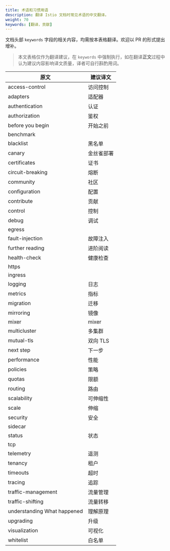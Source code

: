 ```yaml
---
title: 术语和习惯用语
description: 翻译 Istio 文档时常见术语的中文翻译。
weight: 70
keywords: [翻译，贡献]
---
```


文档头部 `keywords` 字段的相关内容，均需按本表格翻译。欢迎以 PR 的形式提出增补。

> 本文表格仅作为翻译建议，在 `keywords` 中强制执行，如在翻译**正文**过程中认为建议内容影响译文质量，译者可自行斟酌用词。

|原文|建议译文|
|---|---|
|access-control|访问控制|
|adapters|适配器|
|authentication|认证|
|authorization|鉴权|
|before you begin|开始之前|
|benchmark||
|blacklist|黑名单|
|canary|金丝雀部署|
|certificates|证书|
|circuit-breaking|熔断|
|community|社区|
|configuration|配置|
|contribute|贡献|
|control|控制|
|debug|调试|
|egress||
|fault-injection|故障注入|
|further reading|进阶阅读|
|health-check|健康检查|
|https||
|ingress||
|logging|日志|
|metrics|指标|
|migration|迁移|
|mirroring|镜像|
|mixer|mixer|
|multicluster|多集群|
|mutual-tls|双向 TLS|
|next step|下一步|
|performance|性能|
|policies|策略|
|quotas|限额|
|routing|路由|
|scalability|可伸缩性|
|scale|伸缩|
|security|安全|
|sidecar||
|status|状态|
|tcp||
|telemetry|遥测|
|tenancy|租户|
|timeouts|超时|
|tracing|追踪|
|traffic-management|流量管理|
|traffic-shifting|流量转移|
|understanding What happened|理解原理|
|upgrading|升级|
|visualization|可视化|
|whitelist|白名单|
